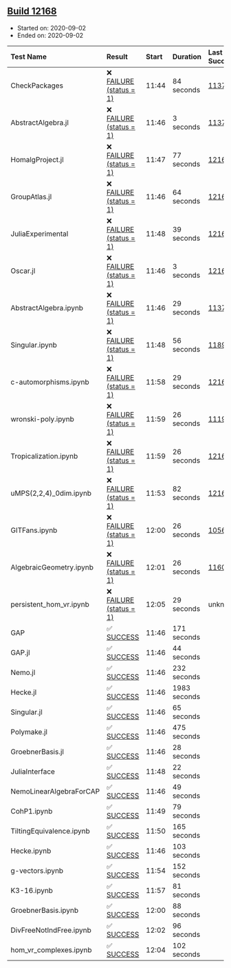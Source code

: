 ## [Build 12168](https://oscarci.mathematik.uni-kl.de/job/oscar/12168/)

* Started on: 2020-09-02
* Ended on: 2020-09-02

| Test Name    | Result | Start | Duration | Last Success | First Failure |
|:-------------|:-------|:------|:---------|:-------------|:--------------|
| CheckPackages | ❌ [FAILURE (status = 1)](https://oscarci.mathematik.uni-kl.de/job/oscar/12168/artifact/logs/build-12168/CheckPackages.log) | 11:44 | 84 seconds | [11376](https://oscarci.mathematik.uni-kl.de/job/oscar/11376/) | [11377](https://oscarci.mathematik.uni-kl.de/job/oscar/11377/) |
| AbstractAlgebra.jl | ❌ [FAILURE (status = 1)](https://oscarci.mathematik.uni-kl.de/job/oscar/12168/artifact/logs/build-12168/AbstractAlgebra.jl.log) | 11:46 | 3 seconds | [11376](https://oscarci.mathematik.uni-kl.de/job/oscar/11376/) | [11377](https://oscarci.mathematik.uni-kl.de/job/oscar/11377/) |
| HomalgProject.jl | ❌ [FAILURE (status = 1)](https://oscarci.mathematik.uni-kl.de/job/oscar/12168/artifact/logs/build-12168/HomalgProject.jl.log) | 11:47 | 77 seconds | [12167](https://oscarci.mathematik.uni-kl.de/job/oscar/12167/) | [12168](https://oscarci.mathematik.uni-kl.de/job/oscar/12168/) |
| GroupAtlas.jl | ❌ [FAILURE (status = 1)](https://oscarci.mathematik.uni-kl.de/job/oscar/12168/artifact/logs/build-12168/GroupAtlas.jl.log) | 11:46 | 64 seconds | [12167](https://oscarci.mathematik.uni-kl.de/job/oscar/12167/) | [12168](https://oscarci.mathematik.uni-kl.de/job/oscar/12168/) |
| JuliaExperimental | ❌ [FAILURE (status = 1)](https://oscarci.mathematik.uni-kl.de/job/oscar/12168/artifact/logs/build-12168/JuliaExperimental.log) | 11:48 | 39 seconds | [12167](https://oscarci.mathematik.uni-kl.de/job/oscar/12167/) | [12168](https://oscarci.mathematik.uni-kl.de/job/oscar/12168/) |
| Oscar.jl | ❌ [FAILURE (status = 1)](https://oscarci.mathematik.uni-kl.de/job/oscar/12168/artifact/logs/build-12168/Oscar.jl.log) | 11:46 | 3 seconds | [12167](https://oscarci.mathematik.uni-kl.de/job/oscar/12167/) | [12168](https://oscarci.mathematik.uni-kl.de/job/oscar/12168/) |
| AbstractAlgebra.ipynb | ❌ [FAILURE (status = 1)](https://oscarci.mathematik.uni-kl.de/job/oscar/12168/artifact/logs/build-12168/AbstractAlgebra.ipynb.log) | 11:46 | 29 seconds | [11376](https://oscarci.mathematik.uni-kl.de/job/oscar/11376/) | [11377](https://oscarci.mathematik.uni-kl.de/job/oscar/11377/) |
| Singular.ipynb | ❌ [FAILURE (status = 1)](https://oscarci.mathematik.uni-kl.de/job/oscar/12168/artifact/logs/build-12168/Singular.ipynb.log) | 11:48 | 56 seconds | [11893](https://oscarci.mathematik.uni-kl.de/job/oscar/11893/) | [11894](https://oscarci.mathematik.uni-kl.de/job/oscar/11894/) |
| c-automorphisms.ipynb | ❌ [FAILURE (status = 1)](https://oscarci.mathematik.uni-kl.de/job/oscar/12168/artifact/logs/build-12168/c-automorphisms.ipynb.log) | 11:58 | 29 seconds | [12167](https://oscarci.mathematik.uni-kl.de/job/oscar/12167/) | [12168](https://oscarci.mathematik.uni-kl.de/job/oscar/12168/) |
| wronski-poly.ipynb | ❌ [FAILURE (status = 1)](https://oscarci.mathematik.uni-kl.de/job/oscar/12168/artifact/logs/build-12168/wronski-poly.ipynb.log) | 11:59 | 26 seconds | [11192](https://oscarci.mathematik.uni-kl.de/job/oscar/11192/) | [11193](https://oscarci.mathematik.uni-kl.de/job/oscar/11193/) |
| Tropicalization.ipynb | ❌ [FAILURE (status = 1)](https://oscarci.mathematik.uni-kl.de/job/oscar/12168/artifact/logs/build-12168/Tropicalization.ipynb.log) | 11:59 | 26 seconds | [12167](https://oscarci.mathematik.uni-kl.de/job/oscar/12167/) | [12168](https://oscarci.mathematik.uni-kl.de/job/oscar/12168/) |
| uMPS(2,2,4)_0dim.ipynb | ❌ [FAILURE (status = 1)](https://oscarci.mathematik.uni-kl.de/job/oscar/12168/artifact/logs/build-12168/uMPS-2-2-4-_0dim.ipynb.log) | 11:53 | 82 seconds | [12167](https://oscarci.mathematik.uni-kl.de/job/oscar/12167/) | [12168](https://oscarci.mathematik.uni-kl.de/job/oscar/12168/) |
| GITFans.ipynb | ❌ [FAILURE (status = 1)](https://oscarci.mathematik.uni-kl.de/job/oscar/12168/artifact/logs/build-12168/GITFans.ipynb.log) | 12:00 | 26 seconds | [10566](https://oscarci.mathematik.uni-kl.de/job/oscar/10566/) | [10567](https://oscarci.mathematik.uni-kl.de/job/oscar/10567/) |
| AlgebraicGeometry.ipynb | ❌ [FAILURE (status = 1)](https://oscarci.mathematik.uni-kl.de/job/oscar/12168/artifact/logs/build-12168/AlgebraicGeometry.ipynb.log) | 12:01 | 26 seconds | [11602](https://oscarci.mathematik.uni-kl.de/job/oscar/11602/) | [11603](https://oscarci.mathematik.uni-kl.de/job/oscar/11603/) |
| persistent_hom_vr.ipynb | ❌ [FAILURE (status = 1)](https://oscarci.mathematik.uni-kl.de/job/oscar/12168/artifact/logs/build-12168/persistent_hom_vr.ipynb.log) | 12:05 | 29 seconds | unknown | unknown |
| GAP | ✅ [SUCCESS](https://oscarci.mathematik.uni-kl.de/job/oscar/12168/artifact/logs/build-12168/GAP.log) | 11:46 | 171 seconds |  |  |
| GAP.jl | ✅ [SUCCESS](https://oscarci.mathematik.uni-kl.de/job/oscar/12168/artifact/logs/build-12168/GAP.jl.log) | 11:46 | 44 seconds |  |  |
| Nemo.jl | ✅ [SUCCESS](https://oscarci.mathematik.uni-kl.de/job/oscar/12168/artifact/logs/build-12168/Nemo.jl.log) | 11:46 | 232 seconds |  |  |
| Hecke.jl | ✅ [SUCCESS](https://oscarci.mathematik.uni-kl.de/job/oscar/12168/artifact/logs/build-12168/Hecke.jl.log) | 11:46 | 1983 seconds |  |  |
| Singular.jl | ✅ [SUCCESS](https://oscarci.mathematik.uni-kl.de/job/oscar/12168/artifact/logs/build-12168/Singular.jl.log) | 11:46 | 65 seconds |  |  |
| Polymake.jl | ✅ [SUCCESS](https://oscarci.mathematik.uni-kl.de/job/oscar/12168/artifact/logs/build-12168/Polymake.jl.log) | 11:46 | 475 seconds |  |  |
| GroebnerBasis.jl | ✅ [SUCCESS](https://oscarci.mathematik.uni-kl.de/job/oscar/12168/artifact/logs/build-12168/GroebnerBasis.jl.log) | 11:46 | 28 seconds |  |  |
| JuliaInterface | ✅ [SUCCESS](https://oscarci.mathematik.uni-kl.de/job/oscar/12168/artifact/logs/build-12168/JuliaInterface.log) | 11:48 | 22 seconds |  |  |
| NemoLinearAlgebraForCAP | ✅ [SUCCESS](https://oscarci.mathematik.uni-kl.de/job/oscar/12168/artifact/logs/build-12168/NemoLinearAlgebraForCAP.log) | 11:46 | 49 seconds |  |  |
| CohP1.ipynb | ✅ [SUCCESS](https://oscarci.mathematik.uni-kl.de/job/oscar/12168/artifact/logs/build-12168/CohP1.ipynb.log) | 11:49 | 79 seconds |  |  |
| TiltingEquivalence.ipynb | ✅ [SUCCESS](https://oscarci.mathematik.uni-kl.de/job/oscar/12168/artifact/logs/build-12168/TiltingEquivalence.ipynb.log) | 11:50 | 165 seconds |  |  |
| Hecke.ipynb | ✅ [SUCCESS](https://oscarci.mathematik.uni-kl.de/job/oscar/12168/artifact/logs/build-12168/Hecke.ipynb.log) | 11:46 | 103 seconds |  |  |
| g-vectors.ipynb | ✅ [SUCCESS](https://oscarci.mathematik.uni-kl.de/job/oscar/12168/artifact/logs/build-12168/g-vectors.ipynb.log) | 11:54 | 152 seconds |  |  |
| K3-16.ipynb | ✅ [SUCCESS](https://oscarci.mathematik.uni-kl.de/job/oscar/12168/artifact/logs/build-12168/K3-16.ipynb.log) | 11:57 | 81 seconds |  |  |
| GroebnerBasis.ipynb | ✅ [SUCCESS](https://oscarci.mathematik.uni-kl.de/job/oscar/12168/artifact/logs/build-12168/GroebnerBasis.ipynb.log) | 12:00 | 88 seconds |  |  |
| DivFreeNotIndFree.ipynb | ✅ [SUCCESS](https://oscarci.mathematik.uni-kl.de/job/oscar/12168/artifact/logs/build-12168/DivFreeNotIndFree.ipynb.log) | 12:02 | 96 seconds |  |  |
| hom_vr_complexes.ipynb | ✅ [SUCCESS](https://oscarci.mathematik.uni-kl.de/job/oscar/12168/artifact/logs/build-12168/hom_vr_complexes.ipynb.log) | 12:04 | 102 seconds |  |  |
